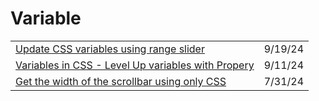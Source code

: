 # Variable

|                                                                                                                                                |         |
| ---------------------------------------------------------------------------------------------------------------------------------------------- | ------- |
| [Update CSS variables using range slider](https://css-tip.com/css-variables-range-slider/?ref=dailydev)                                        | 9/19/24 |
| [Variables in CSS - Level Up variables with Propery](https://app.daily.dev/posts/variables-in-css---level-up-variables-with-propery-7qfihuohy) | 9/11/24 |
| [Get the width of the scrollbar using only CSS](https://app.daily.dev/posts/get-the-width-of-the-scrollbar-using-only-css-kewwlthha)           | 7/31/24 |
